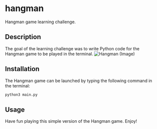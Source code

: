 # hangman
Hangman game learning challenge.

## Description
The goal of the learning challenge was to write Python code for the Hangman game to be played in the terminal.
![Hangman (Image)](https://upload.wikimedia.org/wikipedia/commons/thumb/f/f4/Hangman_game.jpg/800px-Hangman_game.jpg)

## Installation
The Hangman game can be launched by typing the following command in the terminal:
```bash
python3 main.py
```

## Usage
Have fun playing this simple version of the Hangman game. Enjoy!
